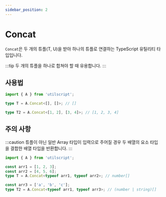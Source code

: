 ```yaml
---
sidebar_position: 2
---
```


# Concat

`Concat`은 두 개의 튜플(T, U)을 받아 하나의 튜플로 연결하는 TypeScript 유틸리티 타입입니다.

:::tip
두 개의 튜플을 하나로 합쳐야 할 때 유용합니다.
:::

## 사용법

```ts
import { A } from 'utilscript';

type T = A.Concat<[], []>; // []

type T2 = A.Concat<[1, 2], [3, 4]>; // [1, 2, 3, 4]
```

## 주의 사항

:::caution
튜플이 아닌 일반 Array 타입이 입력으로 주어질 경우 두 배열의 요소 타입을 결합한 배열 타입을 반환합니다.
:::

```ts
import { A } from 'utilscript';

const arr1 = [1, 2, 3];
const arr2 = [4, 5, 6];
type T = A.Concat<typeof arr1, typeof arr2>; // number[]

const arr3 = ['a', 'b', 'c'];
type T2 = A.Concat<typeof arr1, typeof arr3>; // (number | string)[]
```
